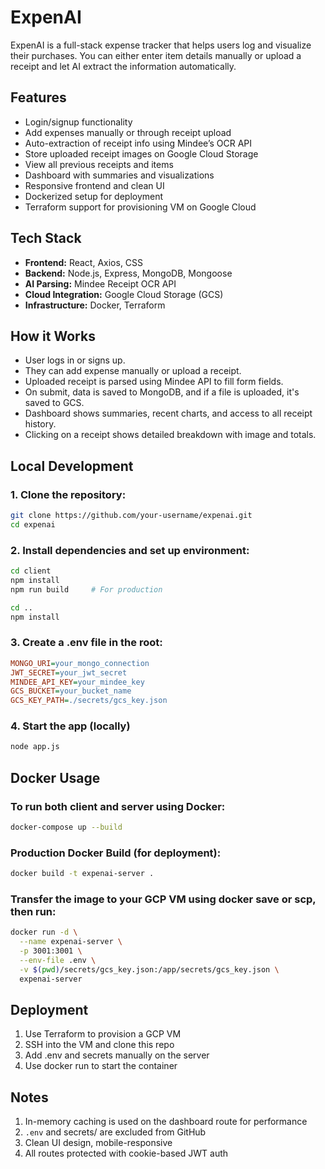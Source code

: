 # ExpenAI

ExpenAI is a full-stack expense tracker that helps users log and visualize their purchases. You can either enter item details manually or upload a receipt and let AI extract the information automatically.

## Features

- Login/signup functionality
- Add expenses manually or through receipt upload
- Auto-extraction of receipt info using Mindee’s OCR API
- Store uploaded receipt images on Google Cloud Storage
- View all previous receipts and items
- Dashboard with summaries and visualizations
- Responsive frontend and clean UI
- Dockerized setup for deployment
- Terraform support for provisioning VM on Google Cloud

## Tech Stack

- **Frontend:** React, Axios, CSS
- **Backend:** Node.js, Express, MongoDB, Mongoose
- **AI Parsing:** Mindee Receipt OCR API
- **Cloud Integration:** Google Cloud Storage (GCS)
- **Infrastructure:** Docker, Terraform

## How it Works
- User logs in or signs up.
- They can add expense manually or upload a receipt.
- Uploaded receipt is parsed using Mindee API to fill form fields.
- On submit, data is saved to MongoDB, and if a file is uploaded, it's saved to GCS.
- Dashboard shows summaries, recent charts, and access to all receipt history.
- Clicking on a receipt shows detailed breakdown with image and totals.

## Local Development

### 1. Clone the repository:

```bash
git clone https://github.com/your-username/expenai.git
cd expenai
```

### 2. Install dependencies and set up environment:

```bash
cd client
npm install
npm run build     # For production

cd ..
npm install
```

### 3. Create a .env file in the root:
```ini
MONGO_URI=your_mongo_connection
JWT_SECRET=your_jwt_secret
MINDEE_API_KEY=your_mindee_key
GCS_BUCKET=your_bucket_name
GCS_KEY_PATH=./secrets/gcs_key.json
```

### 4. Start the app (locally)
```bash
node app.js
```

## Docker Usage

### To run both client and server using Docker:

```bash
docker-compose up --build
```

### Production Docker Build (for deployment):
```bash
docker build -t expenai-server .
```

### Transfer the image to your GCP VM using docker save or scp, then run:
```bash
docker run -d \
  --name expenai-server \
  -p 3001:3001 \
  --env-file .env \
  -v $(pwd)/secrets/gcs_key.json:/app/secrets/gcs_key.json \
  expenai-server
```

## Deployment
1. Use Terraform to provision a GCP VM
2. SSH into the VM and clone this repo
3. Add .env and secrets manually on the server
4. Use docker run to start the container

## Notes
1. In-memory caching is used on the dashboard route for performance
2. `.env` and secrets/ are excluded from GitHub
3. Clean UI design, mobile-responsive
4. All routes protected with cookie-based JWT auth